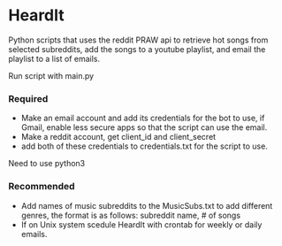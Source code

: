 # HeardIt
Python scripts that uses the reddit PRAW api to retrieve hot songs from selected subreddits, add the songs to a youtube playlist, and email the playlist to a list of emails. 

Run script with main.py

### Required
- Make an email account and add its credentials for the bot to use, if Gmail, enable less secure apps so that the script can use the email.
- Make a reddit account, get client_id and client_secret
- add both of these credentials to credentials.txt for the script to use.

Need to use python3

### Recommended
- Add names of music subreddits to the MusicSubs.txt to add different genres, the format is as follows: subreddit name, # of songs
- If on Unix system scedule HeardIt with crontab for weekly or daily emails.
